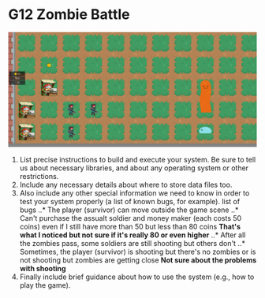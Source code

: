 # G12 Zombie Battle
![alt text](https://github.com/bryan-wu/ZombieBattleUnity/blob/master/sample.PNG "In-game capture")

1. List precise instructions to build and execute your system. Be sure to tell us about necessary libraries, and about any operating system or other restrictions.
2. Include any necessary details about where to store data files too.
3. Also include any other special information we need to know in order to test your system properly (a list of known bugs, for example).
list of bugs
..* The player (survivor) can move outside the game scene
..* Can't purchase the assualt soldier and money maker (each costs 50 coins) even if I still have more than 50 but less than 80 coins **That's what I noticed but not sure if it's really 80 or even higher**
..* After all the zombies pass, some soldiers are still shooting but others don't
..* Sometimes, the player (survivor) is shooting but there's no zombies or is not shooting but zombies are getting close **Not sure about the problems with shooting**
4. Finally include brief guidance about how to use the system (e.g., how to play the game).
